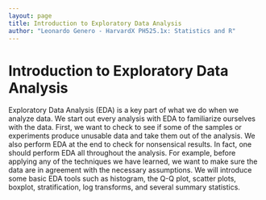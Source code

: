 ```yaml
---
layout: page
title: Introduction to Exploratory Data Analysis
author: "Leonardo Genero - HarvardX PH525.1x: Statistics and R"
---
```


# Introduction to Exploratory Data Analysis

Exploratory Data Analysis (EDA) is a key part of what we do when we analyze data. We start out every analysis with EDA to familiarize ourselves with the data. First, we want to check to see if some of the samples or experiments produce unusable data and take them out of the analysis. We also perform EDA at the end to check for nonsensical results. In fact, one should perform EDA all throughout the analysis. For example, before applying any of the techniques we have learned, we want to make sure the data are in agreement with the necessary assumptions. We will introduce some basic EDA tools such as histogram, the Q-Q plot, scatter plots, boxplot, stratification, log transforms, and several summary statistics.

